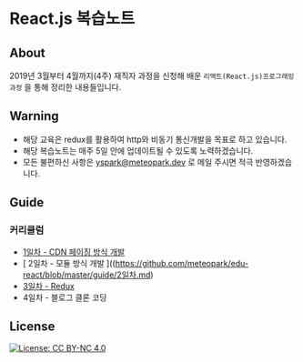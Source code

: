# React.js 복습노트

## About

2019년 3월부터 4월까지(4주) 재직자 과정을 신청해 배운 `리액트(React.js)프로그래밍과정` 을 통해 정리한 내용들입니다.<br>

## Warning
- 해당 교육은 redux를 활용하여 http와 비동기 통신개발을 목표로 하고 있습니다.<br>
- 해당 복습노트는 매주 5일 안에 업데이트될 수 있도록 노력하겠습니다. 
- 모든 불편하신 사항은 yspark@meteopark.dev 로 메일 주시면 적극 반영하겠습니다.

## Guide

### 커리큘럼

- [ 1일차 - CDN 페이징 방식 개발 ](https://github.com/meteopark/edu-react/blob/master/guide/1일차.md) 
- [ 2일차 - 모듈 방식 개발 ]((https://github.com/meteopark/edu-react/blob/master/guide/2일차.md)
- [ 3일차 - Redux ](https://github.com/meteopark/edu-react/blob/master/guide/3일차.md)
- 4일차 - 블로그 클론 코딩


## License
[![License: CC BY-NC 4.0](https://img.shields.io/badge/License-CC%20BY--NC%204.0-lightgrey.svg)](https://creativecommons.org/licenses/by-nc/4.0/)

